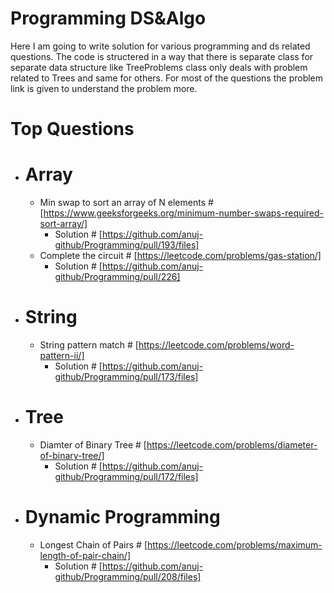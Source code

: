 # Programming DS&Algo

Here I am going to write solution for various programming and ds related questions. The code is structered in a way that there is separate class for separate data structure like TreeProblems class only deals with problem related to Trees and same for others.
For most of the questions the problem link is given to understand the problem more. 

# Top Questions
* # Array
  * Min swap to sort an array of N elements # [https://www.geeksforgeeks.org/minimum-number-swaps-required-sort-array/]
    * Solution # [https://github.com/anuj-github/Programming/pull/193/files]
  * Complete the circuit # [https://leetcode.com/problems/gas-station/]
    * Solution # [https://github.com/anuj-github/Programming/pull/226]
* # String
  * String pattern match # [https://leetcode.com/problems/word-pattern-ii/]
    * Solution # [https://github.com/anuj-github/Programming/pull/173/files]
* # Tree
  * Diamter of Binary Tree # [https://leetcode.com/problems/diameter-of-binary-tree/]
    * Solution # [https://github.com/anuj-github/Programming/pull/172/files]
* # Dynamic Programming
  * Longest Chain of Pairs # [https://leetcode.com/problems/maximum-length-of-pair-chain/]
    * Solution # [https://github.com/anuj-github/Programming/pull/208/files]    
    
